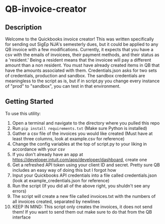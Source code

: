 # QB-invoice-creator

## Description
Welcome to the Quickbooks invoice creator! This was written specifically for sending out SigEp NJA's semesterly dues, but it could be applied to any QB invoice with a few modifications. Currently, it expects that you have a csv with the emails of invoicees, their payment methods, and their status as a 'resident.' Being a resident means that the invoicee will pay a different amount than a non resident. You must have already created items in QB that have the amounts associated with them. Credentials.json asks for two sets of credentials, production and sandbox. The sandbox credentials are meaningless to the script as is, but if in script.py you change every instance of "prod" to "sandbox", you can test in that environment.

## Getting Started
To use this utility:
1. Open a terminal and navigate to the directory where you pulled this repo
2. Run `pip install requirements.txt` (Make sure Python is installed)
3. Gather a csv file of the invoices you would like created (Must have at least three columns, look at example.csv for reference)
4. Change the config variables at the top of script.py to your liking in accordance with your csv
5. If you don't already have an app at https://developer.intuit.com/app/developer/dashboard, create one
6. Get a refreshed API token using your client ID and secret. Pretty sure QB includes an easy way of doing this but I forgot how
7. Input your Quickbooks API credentials into a file called credentials.json (look at example_credentials.json for reference)
8. Run the script (If you did all of the above right, you shuldn't see any errors)
9. The script will create a new file called invoices.txt with the numbers of all invoices created, separated by newlines
10. KEEP IN MIND: This script only creates the invoices, it does not send them! If you want to send them out make sure to do that from the QB interface

